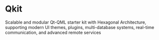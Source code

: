 # Qkit
Scalable and modular Qt-QML starter kit with Hexagonal Architecture, supporting modern UI themes, plugins, multi-database systems, real-time communication, and advanced remote services
